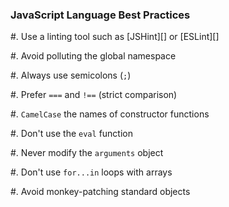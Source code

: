 ### JavaScript Language Best Practices

  #. Use a linting tool such as [JSHint][] or [ESLint][]

  #. Avoid polluting the global namespace

  #. Always use semicolons (`;`)

  #. Prefer `===` and `!==` (strict comparison)

  #. `CamelCase` the names of constructor functions

  #. Don't use the `eval` function

  #. Never modify the `arguments` object

  #. Don't use `for...in` loops with arrays

  #. Avoid monkey-patching standard objects
